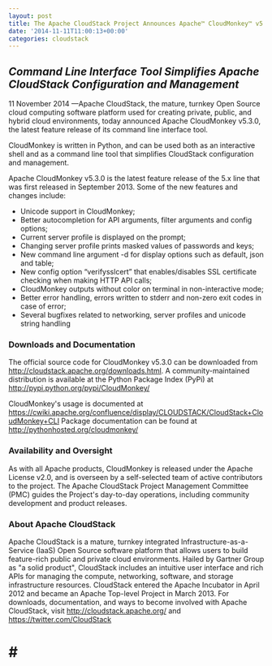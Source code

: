```yaml
---
layout: post
title: The Apache CloudStack Project Announces Apache™ CloudMonkey™ v5.3.0
date: '2014-11-11T11:00:13+00:00'
categories: cloudstack
---
```

<em><h2>Command Line Interface Tool Simplifies Apache CloudStack Configuration and Management</h2></em>

<p>11 November 2014 —Apache CloudStack, the mature, turnkey Open Source cloud computing software platform used for creating private, public, and hybrid cloud environments, today announced Apache CloudMonkey v5.3.0, the latest feature release of its command line interface tool.</p>

<p>CloudMonkey is written in Python, and can be used both as an interactive shell and as a command line tool that simplifies CloudStack configuration and management.</p>

<p>Apache CloudMonkey v5.3.0 is the latest feature release of the 5.x line that was first released in September 2013. Some of the new features and changes include:</p>
<ul>
<li>Unicode support in CloudMonkey;</li>
<li>Better autocompletion for API arguments, filter arguments and config options;</li>
<li>Current server profile is displayed on the prompt;</li>
<li>Changing server profile prints masked values of passwords and keys;</li>
<li>New command line argument -d for display options such as default, json and table;</li>
<li>New config option “verifysslcert” that enables/disables SSL certificate checking when making HTTP API calls;</li>
<li>CloudMonkey outputs without color on terminal in non-interactive mode;</li>
<li>Better error handling, errors written to stderr and non-zero exit codes in case of error;</li>
<li>Several bugfixes related to networking, server profiles and unicode string handling</li>
</ul>


<p><h3  id="downloadsanddocumentation">Downloads and Documentation</h3></p>
<p>The official source code for CloudMonkey v5.3.0 can be downloaded from <a href="http://cloudstack.apache.org/downloads.html">http://cloudstack.apache.org/downloads.html</a>. A community-maintained distribution is available at the Python Package Index (PyPi) at <a href="http://pypi.python.org/pypi/CloudMonkey/">http://pypi.python.org/pypi/CloudMonkey/</a></p>

<p>CloudMonkey's usage is documented at <a href="https://cwiki.apache.org/confluence/display/CLOUDSTACK/CloudStack+CloudMonkey+CLI">https://cwiki.apache.org/confluence/display/CLOUDSTACK/CloudStack+CloudMonkey+CLI</a>
Package documentation can be found at <a href="http://pythonhosted.org/cloudmonkey/">http://pythonhosted.org/cloudmonkey/</a></p>

<p><h3 id="availabilityandoversight">Availability and Oversight</h3></p>
<p>As with all Apache products, CloudMonkey is released under the Apache License v2.0, and is overseen by a self-selected team of active contributors to the project. The Apache CloudStack Project Management Committee (PMC) guides the Project's day-to-day operations, including community development and product releases.</p>

<p><h3  id="aboutapachecloudstack">About Apache CloudStack</h3></p>
<p>Apache CloudStack is a mature, turnkey integrated Infrastructure-as-a-Service (IaaS) Open Source software platform that allows users to build feature-rich public and private cloud environments. Hailed by Gartner Group as "a solid product", CloudStack includes an intuitive user interface and rich APIs for managing the compute, networking, software, and storage infrastructure resources. CloudStack entered the Apache Incubator in April 2012 and became an Apache Top-level Project in March 2013. For downloads, documentation, and ways to become involved with Apache CloudStack, visit <a href="http://cloudstack.apache.org/">http://cloudstack.apache.org/</a> and <a href="https://twitter.com/CloudStack">https://twitter.com/CloudStack</a></p>

# # #
